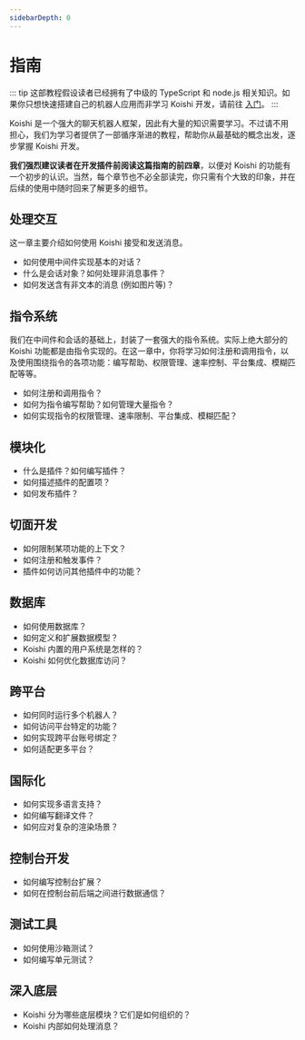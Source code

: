 ```yaml
---
sidebarDepth: 0
---
```


# 指南

::: tip
这部教程假设读者已经拥有了中级的 TypeScript 和 node.js 相关知识。如果你只想快速搭建自己的机器人应用而非学习 Koishi 开发，请前往 [入门](../manual/starter/installation.md)。
:::

Koishi 是一个强大的聊天机器人框架，因此有大量的知识需要学习。不过请不用担心，我们为学习者提供了一部循序渐进的教程，帮助你从最基础的概念出发，逐步掌握 Koishi 开发。

**我们强烈建议读者在开发插件前阅读这篇指南的前四章**，以便对 Koishi 的功能有一个初步的认识。当然，每个章节也不必全部读完，你只需有个大致的印象，并在后续的使用中随时回来了解更多的细节。

## 处理交互

这一章主要介绍如何使用 Koishi 接受和发送消息。

- 如何使用中间件实现基本的对话？
- 什么是会话对象？如何处理非消息事件？
- 如何发送含有非文本的消息 (例如图片等)？

## 指令系统

我们在中间件和会话的基础上，封装了一套强大的指令系统。实际上绝大部分的 Koishi 功能都是由指令实现的。在这一章中，你将学习如何注册和调用指令，以及使用围绕指令的各项功能：编写帮助、权限管理、速率控制、平台集成、模糊匹配等等。

- 如何注册和调用指令？
- 如何为指令编写帮助？如何管理大量指令？
- 如何实现指令的权限管理、速率限制、平台集成、模糊匹配？

## 模块化

- 什么是插件？如何编写插件？
- 如何描述插件的配置项？
- 如何发布插件？

## 切面开发

- 如何限制某项功能的上下文？
- 如何注册和触发事件？
- 插件如何访问其他插件中的功能？

## 数据库

- 如何使用数据库？
- 如何定义和扩展数据模型？
- Koishi 内置的用户系统是怎样的？
- Koishi 如何优化数据库访问？

## 跨平台

- 如何同时运行多个机器人？
- 如何访问平台特定的功能？
- 如何实现跨平台账号绑定？
- 如何适配更多平台？

## 国际化

- 如何实现多语言支持？
- 如何编写翻译文件？
- 如何应对复杂的渲染场景？

## 控制台开发

- 如何编写控制台扩展？
- 如何在控制台前后端之间进行数据通信？

## 测试工具

- 如何使用沙箱测试？
- 如何编写单元测试？

## 深入底层

- Koishi 分为哪些底层模块？它们是如何组织的？
- Koishi 内部如何处理消息？
